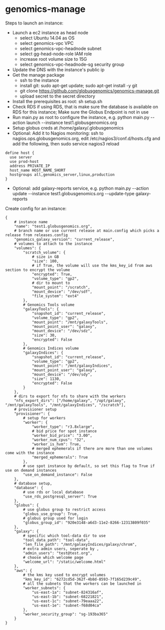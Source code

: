 # genomics-manage

Steps to launch an instance:
- Launch a ec2 instance as head node
    - select Ubuntu 14.04 as OS
    - select genomics-vpc VPC
    - select genomics-vpc-headnode subnet
    - select gg-head-node-role IAM role
    - increase root volume size to 15G
    - select genomics-vpc-headnode-sg security group
- Update the DNS with the instance's public ip
- Get the manage package
    - ssh to the instance
    - install git: sudo apt-get update; sudo apt-get install -y git
    - git clone https://github.com/globusgenomics/genomics-manage.git
    - upload secret to the secret directory
- Install the prerequisites as root: sh setup.sh
- Check RDS if using RDS, that is make sure the database is available on RDS for this instance; Make sure the Globus Endpoint is not in use
- Run main.py as root to configure the instance, e.g. python main.py --action launch --instance test1.globusgenomics.org
- Setup globus creds at /home/galaxy/.globusgenomics
- Optional: Add it to Nagios monitoring: ssh to nagios.ops.globusgenomics.org, edit /etc/nagios3/conf.d/hosts.cfg and add the following, then sudo service nagios3 reload
```
define host {
  use server
  use prod-host
  address PRIVATE_IP
  host_name HOST_NAME_SHORT
  hostgroups all,genomics_server,linux,production
}
```
- Optional: add galaxy-reports service, e.g. python main.py --action update --instance test1.globusgenomics.org --update-type galaxy-reports

Create config for an instance:
```
{
    # instance name
    "name": "test1.globusgenomics.org",
    # branch name or use current release at main.config which picks a release from releases.config
    "genomics_galaxy_version": "current_release",
    # volumes to attach to the instance
    "volumes": {
        "scratch_volume": {
            # size in GB
            "size": 100,
            # if True, the volume will use the kms_key_id from aws section to encrypt the volume
            "encrypted": True,
            "volume_type": "gp2",
            # dir to mount to
            "mount_point": "/scratch",
            "mount_device": "/dev/sdf",
            "file_system": "ext4"
        },
        # Genomics Tools volume
        "galaxyTools": {
            "snapshot_id": "current_release",
            "volume_type": "gp2",
            "mount_point": "/mnt/galaxyTools",
            "mount_point_user": "galaxy",
            "mount_device": "/dev/sdz",
            "size": 30,
            "encrypted": False
        },
        # Genomics Indices volume
        "galaxyIndices": {
            "snapshot_id": "current_release",
            "volume_type": "gp2",
            "mount_point": "/mnt/galaxyIndices",
            "mount_point_user": "galaxy",
            "mount_device": "/dev/sdy",
            "size": 1130,
            "encrypted": False
        }
    },
    # dirs to export for nfs to share with the workers
    "nfs_export_dirs": ["/home/galaxy", "/opt/galaxy", "/mnt/galaxyTools", "/mnt/galaxyIndices", "/scratch"],
    # provisioner setup
    "provisioner": {
        # setup for workers
        "worker": {
            "worker_type": "r3.8xlarge",
            # bid price for spot instance
            "worker_bid_price": "3.00",
            "worker_num_cpus": "32",
            "worker_is_hvm": True,
            # merged ephemerals if there are more than one volumes come with the instance
            "merged_ephemerals": True
        },
        # use spot instance by default, so set this flag to True if use on demand instances
        "use_on_demand_instance": False
    },
    # database setup, 
    "database": {
        # use rds or local database
        "use_rds_postgresql_server": True
    },
    "globus": {
        # use globus group to restrict access
        "globus_use_group": True,
        # globus group used for login
        "globus_group_id": "920e3148-a6d3-11e2-8266-12313809f035"
    },
    "galaxy": {
        # specific which tool-data dir to use
        "tool_data_path": "tool-data",
        "len_file_path": "/mnt/galaxyIndices/galaxy/chrom",
        # extra admin users, seperate by ,
        "admin_users": "test@test.org",
        # choose which welcome page
        "welcome_url": "/static/welcome.html"
    },
    "aws": {
        # the kms key used to encrypt volumes
        "kms_key_id": "6272cd5d-362f-4b8d-8593-7f165d239c49",
        # all the subnets that the workers can be launched in
        "worker_subnets": {
            "us-east-1a": "subnet-824316af",
            "us-east-1b": "subnet-68221821",
            "us-east-1c": "subnet-79eaaa22",
            "us-east-1e": "subnet-f68d04ca"
        },
        "worker_security_group": "sg-193ba365"
    }
}
```

